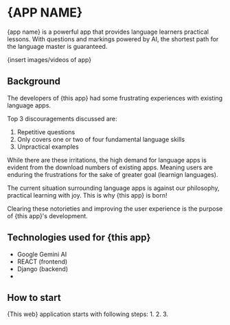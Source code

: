 # {APP NAME}
{app name} is a powerful app that provides language learners practical lessons. With questions and markings powered by AI, the shortest path for the language master is guaranteed.

{insert images/videos of app}

## Background
The developers of {this app} had some frustrating experiences with existing language apps. 

Top 3 discouragements discussed are:
1. Repetitive questions
2. Only covers one or two of four fundamental language skills
3. Unpractical examples

While there are these irritations, the high demand for language apps is evident from the download numbers of existing apps. Meaning users are enduring the frustrations for the sake of greater goal (learnign languages). 

The current situation surrounding language apps is against our philosophy, practical learning with joy. This is why {this app} is born!

Clearing these notorieties and improving the user experience is the purpose of {this app}'s development.

## Technologies used for {this app}
* Google Gemini AI
* REACT (frontend)
* Django (backend)
* 

## How to start
{This web} application starts with following steps:
1. 
2. 
3. 
